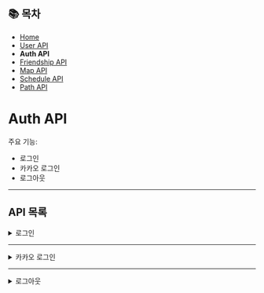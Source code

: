 ## 📚 목차
- [Home](../README.md)
- [User API](UserAPI.md)
- **Auth API**
- [Friendship API](FriendshipAPI.md)
- [Map API](MapAPI.md)
- [Schedule API](ScheduleAPI.md)
- [Path API](PathAPI.md)

# Auth API
주요 기능:
- 로그인
- 카카오 로그인
- 로그아웃

---

## API 목록

<details>
<summary>로그인</summary>

**POST** `/auth/login`

> 일반 로그인을 진행합니다.

#### 요청 바디
```json
{
  "userId": "exampleUser",
  "userPasswd": "password123"
}
```

#### 성공 응답
- accessToken 쿠키: `eyJhbGciOiJIUzI1NiJ9.eyJ1c2Vy...`  
**※ 이후 로그인이 필요한 api로 axios 요청시 `withCredentials: true`만 추가로 넣어주면 됩니다.**

#### 실패 응답
- **401 Unauthorized** : 아이디 또는 패스워드 불일치
</details>

---

<details>
<summary>카카오 로그인</summary>

**POST** `/auth/kakao`

> 카카오 로그인을 진행합니다.
1. 카카오 로그인 버튼 클릭시 다음과 같은 주소로 연결되게 합니다
`https://kauth.kakao.com/oauth/authorize?client_id=d88db5d8494588ec7e3f5e9aa95b78d8&redirect_uri=http://localhost:3000/auth/kakao/callback&response_type=code`
2. React에서 `/auth/kakao/callback` Route를 추가하고 관련 컴포넌트를 제작합니다.
3. 컴포넌트에서 다음과 같이 작성합니다.(예시)
```javascript
import React, { useEffect } from "react";
import axios from "axios";
import { useNavigate } from "react-router-dom";
import { useAppContext } from "../../context/AppContext"; // ✅ context 불러오기
import { useLocation } from "react-router-dom";
import { API_BASE_URL } from "../../constants.js";

export default function KakaoLogin() {
  const navigate = useNavigate();
  const location = useLocation();

  const { setUser } = useAppContext(); // ✅ context에 로그인 정보 저장할 함수

  useEffect(() => {
    // URLSearchParams로 쿼리 파라미터 추출
    const queryParams = new URLSearchParams(location.search);
    const code = queryParams.get("code"); // 'code' 파라미터 추출

    if (code) {
      // 카카오 코드 서버로 전송
      axios
              .get(`${API_BASE_URL}/auth/kakao?code=${code}`, {
                withCredentials: true,
              })
              .then((response) => {
                axios
                        .get(`${API_BASE_URL}/user`, {
                          withCredentials: true,
                        })
                        .then((response2) => {
                          setUser(response2.data);
                          navigate("/");
                        })
                        .catch((error) => {
                          console.error("사용자 조회에 실패했습니다.", error);
                        });
              })
              .catch((error) => {
                console.error("카카오 로그인 오류:", error);
              });
    }
  }, [location.search, navigate]);

  return (
          <div>
            <h1>카카오 로그인 처리 중...</h1>
          </div>
  );
}
```
**4. 이후 로그인이 필요한 api로 axios 요청시 `withCredentials: true`만 추가로 넣어주면 됩니다.**
</details>

---

<details>
<summary>로그아웃</summary>

**POST** `/auth/logout`

> 로그아웃을 진행합니다.

- 로그인을 진행해 JWT 쿠키가 있어야 함
```javascript
axios
    .get(`${API_BASE_URL}/auth/logout`, {
        withCredentials: true,
    })
```
</details>